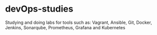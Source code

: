 # devOps-studies
Studying and doing labs for tools such as: Vagrant, Ansible, Git, Docker, Jenkins, Sonarqube, Prometheus, Grafana and Kubernetes